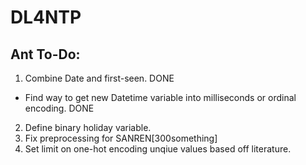 # DL4NTP
## Ant To-Do:
1. Combine Date and first-seen. DONE
- Find way to get new Datetime variable into milliseconds or ordinal encoding. DONE
2. Define binary holiday variable. 
3. Fix preprocessing for SANREN[300something]
4. Set limit on one-hot encoding unqiue values based off literature.

